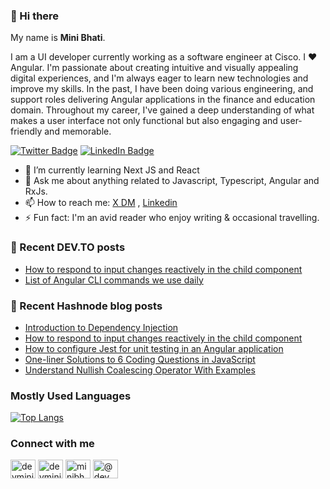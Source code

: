 ### 👋 Hi there

My name is **Mini Bhati**.

I am a UI developer currently working as a software engineer at Cisco. I ❤️ Angular. I'm passionate about creating intuitive and visually appealing digital experiences, and I'm always eager to learn new technologies and improve my skills. In the past, I have been doing various engineering, and support roles delivering Angular applications in the finance and education domain. Throughout my career, I've gained a deep understanding of what makes a user interface not only functional but also engaging and user-friendly and memorable.

<!--[![Visits Badge](https://badges.pufler.dev/visits/minibhati93/minibhati93)](https:github.com/minibhati93)-->

[![Twitter Badge](https://img.shields.io/twitter/follow/minibhati93?style=social)](https://twitter.com/minibhati93)
[![LinkedIn Badge](https://img.shields.io/badge/LinkedIn-Profile-informational?style=flat&logo=linkedin&logoColor=white&color=0D76A8)](https://www.linkedin.com/in/minibhati93/)

<!-- Here are some ideas to get you started: -->

<!-- - 🔭 I’m currently working on  -->

- 🌱 I’m currently learning Next JS and React
- 💬 Ask me about anything related to Javascript, Typescript, Angular and RxJs.
- 📫 How to reach me: [X DM](https://twitter.com/minibhati93) , [Linkedin](https://www.linkedin.com/in/minibhati93/)
- ⚡ Fun fact: I'm an avid reader who enjoy writing & occasional travelling.

### 📖 Recent DEV.TO posts

<!-- DEVTO:START -->
- [How to respond to input changes reactively in the child component](https://dev.to/devminibhati/how-to-respond-to-input-changes-reactively-in-the-child-component-28n7)
- [List of Angular CLI commands we use daily](https://dev.to/devminibhati/list-of-angular-cli-commands-we-use-daily-1jab)
<!-- DEVTO:END -->

### 📖 Recent Hashnode blog posts

<!-- HASHNODE:START -->
- [Introduction to Dependency Injection](https://hashtrie.com/introduction-to-dependency-injection)
- [How to respond to input changes reactively in the child component](https://hashtrie.com/how-to-respond-to-input-changes-reactively-in-the-child-component)
- [How to configure Jest for unit testing in an Angular application](https://hashtrie.com/how-to-configure-jest-for-unit-testing-in-an-angular-application)
- [One-liner Solutions to 6 Coding Questions in JavaScript](https://hashtrie.com/one-liner-solutions-to-6-coding-questions-in-javascript)
- [Understand Nullish Coalescing Operator With Examples](https://hashtrie.com/understand-nullish-coalescing-operator-with-examples)
<!-- HASHNODE:END -->

### Mostly Used Languages

[![Top Langs](https://github-readme-stats.vercel.app/api/top-langs/?username=minibhati93&layout=compact)](https://github.com/minibhati93)

### Connect with me

<p align="left">
<a href="https://dev.to/devminibhati" target="blank"><img align="center" src="https://raw.githubusercontent.com/rahuldkjain/github-profile-readme-generator/master/src/images/icons/Social/devto.svg" alt="devminibhati" height="30" width="40" /></a>
<a href="https://twitter.com/minibhati93" target="blank"><img align="center" src="https://raw.githubusercontent.com/rahuldkjain/github-profile-readme-generator/master/src/images/icons/Social/twitter.svg" alt="devminibhati" height="30" width="40" /></a>
<a href="https://linkedin.com/in/minibhati93" target="blank"><img align="center" src="https://raw.githubusercontent.com/rahuldkjain/github-profile-readme-generator/master/src/images/icons/Social/linked-in-alt.svg" alt="minibhati93" height="30" width="40" /></a>
<a href="https://hashnode.com/@minibhati93" target="blank"><img align="center" src="https://raw.githubusercontent.com/rahuldkjain/github-profile-readme-generator/master/src/images/icons/Social/hashnode.svg" alt="@devminibhati" height="30" width="40" /></a>
</p>
